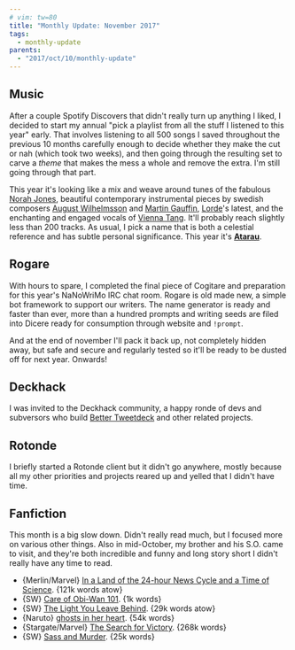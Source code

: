 ```yaml
---
# vim: tw=80
title: "Monthly Update: November 2017"
tags:
  - monthly-update
parents:
  - "2017/oct/10/monthly-update"
---
```


## Music

After a couple Spotify Discovers that didn't really turn up anything I liked, I
decided to start my annual "pick a playlist from all the stuff I listened to
this year" early. That involves listening to all 500 songs I saved throughout
the previous 10 months carefully enough to decide whether they make the cut or
nah (which took two weeks), and then going through the resulting set to carve a
*theme* that makes the mess a whole and remove the extra. I'm still going
through that part.

This year it's looking like a mix and weave around tunes of the fabulous [Norah
Jones], beautiful contemporary instrumental pieces by swedish composers [August
Wilhelmsson] and [Martin Gauffin], [Lorde]'s latest, and the enchanting and
engaged vocals of [Vienna Tang]. It'll probably reach slightly less than 200
tracks. As usual, I pick a name that is both a celestial reference and has
subtle personal significance. This year it's **[Atarau]**.

[Norah Jones]: https://www.norahjones.com/
[August Wilhelmsson]: https://www.augustwl.com/
[Martin Gauffin]: https://cargocollective.com/martingauffin
[Lorde]: https://lorde.co.nz/
[Vienna Tang]: http://viennateng.com/
[Atarau]: https://open.spotify.com/user/passcod/playlist/5dIozbsC5eloBkX2OaPHoj

## Rogare

With hours to spare, I completed the final piece of Cogitare and preparation for
this year's NaNoWriMo IRC chat room. Rogare is old made new, a simple bot
framework to support our writers. The name generator is ready and faster than
ever, more than a hundred prompts and writing seeds are filed into Dicere ready
for consumption through website and `!prompt`.

And at the end of november I'll pack it back up, not completely hidden away, but
safe and secure and regularly tested so it'll be ready to be dusted off for next
year. Onwards!

## Deckhack

I was invited to the Deckhack community, a happy ronde of devs and subversors
who build [Better Tweetdeck] and other related projects.

[Better Tweetdeck]: https://github.com/eramdam/BetterTweetDeck

## Rotonde

I briefly started a Rotonde client but it didn't go anywhere, mostly because all
my other priorities and projects reared up and yelled that I didn't have time.

## Fanfiction

This month is a big slow down. Didn't really read much, but I focused more on
various other things. Also in mid-October, my brother and his S.O. came to
visit, and they're both incredible and funny and long story short I didn't
really have any time to read.

 - {Merlin/Marvel} [In a Land of the 24-hour News Cycle and a Time of Science](https://archiveofourown.org/works/3834724). {121k words atow}
 - {SW} [Care of Obi-Wan 101](https://archiveofourown.org/works/12218535). {1k words}
 - {SW} [The Light You Leave Behind](https://archiveofourown.org/works/7763773). {29k words atow}
 - {Naruto} [ghosts in her heart](https://archiveofourown.org/works/7623562). {54k words}
 - {Stargate/Marvel} [The Search for Victory](https://archiveofourown.org/works/2417495). {268k words}
 - {SW} [Sass and Murder](https://archiveofourown.org/works/7698400). {25k words}

